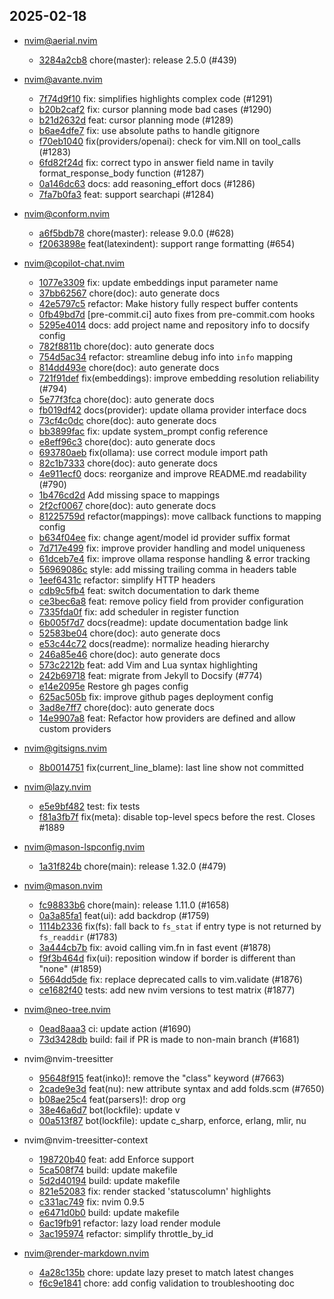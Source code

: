 ## 2025-02-18

* nvim@aerial.nvim
  - [3284a2cb8](https://github.com/stevearc/aerial.nvim/commit/3284a2cb858ba009c79da87d5e010ccee3c99c4d) chore(master): release 2.5.0 (#439)

* nvim@avante.nvim
  - [7f74d9f10](https://github.com/yetone/avante.nvim/commit/7f74d9f1051e63f1fce8cb03b677dd23ce35b6b8) fix: simplifies highlights complex code (#1291)
  - [b20b2caf2](https://github.com/yetone/avante.nvim/commit/b20b2caf220cd988b026d5981475bf8928afa27e) fix: cursor planning mode bad cases (#1290)
  - [b21d2632d](https://github.com/yetone/avante.nvim/commit/b21d2632d3990f162aee57f9151864cd2fd77cac) feat: cursor planning mode (#1289)
  - [b6ae4dfe7](https://github.com/yetone/avante.nvim/commit/b6ae4dfe7fe443362f5f31d71797173ec12c2598) fix: use absolute paths to handle gitignore
  - [f70eb1040](https://github.com/yetone/avante.nvim/commit/f70eb1040c24267a8f260183804cf7e01a7b1f17) fix(providers/openai): check for vim.NIl on tool_calls (#1283)
  - [6fd82f24d](https://github.com/yetone/avante.nvim/commit/6fd82f24dd63e4561066a9b27b461d9b4743ee21) fix: correct typo in answer field name in tavily format_response_body function (#1287)
  - [0a146dc63](https://github.com/yetone/avante.nvim/commit/0a146dc63a16710e768d0fa5d1ba00f99322911d) docs: add reasoning_effort docs (#1286)
  - [7fa7b0fa3](https://github.com/yetone/avante.nvim/commit/7fa7b0fa3b2b846aab759633d45bd37edb03868e) feat: support searchapi (#1284)

* nvim@conform.nvim
  - [a6f5bdb78](https://github.com/stevearc/conform.nvim/commit/a6f5bdb78caa305496357d17e962bbc4c0b392e2) chore(master): release 9.0.0 (#628)
  - [f2063898e](https://github.com/stevearc/conform.nvim/commit/f2063898e943893b20aeb30a324d5364ebaddff6) feat(latexindent): support range formatting (#654)

* nvim@copilot-chat.nvim
  - [1077e3309](https://github.com/CopilotC-Nvim/CopilotChat.nvim/commit/1077e3309bcceacc290345e25e84da1e35157c01) fix: update embeddings input parameter name
  - [37bb62567](https://github.com/CopilotC-Nvim/CopilotChat.nvim/commit/37bb6256763d0aaccfd124c53057fcfd978415bd) chore(doc): auto generate docs
  - [42e5797c5](https://github.com/CopilotC-Nvim/CopilotChat.nvim/commit/42e5797c5815942e7d0703d98b4edd3e26ec15fb) refactor: Make history fully respect buffer contents
  - [0fb49bd7d](https://github.com/CopilotC-Nvim/CopilotChat.nvim/commit/0fb49bd7d08b997263bc9deb3a1420ed4c8ad12a) [pre-commit.ci] auto fixes from pre-commit.com hooks
  - [5295e4014](https://github.com/CopilotC-Nvim/CopilotChat.nvim/commit/5295e4014cd155851b963889dd13dda1b1384dbd) docs: add project name and repository info to docsify config
  - [782f8811b](https://github.com/CopilotC-Nvim/CopilotChat.nvim/commit/782f8811bbd943a745765cbdad3efeeed5c216a0) chore(doc): auto generate docs
  - [754d5ac34](https://github.com/CopilotC-Nvim/CopilotChat.nvim/commit/754d5ac3499fcdb20ad58886a1be1bdeea454fa7) refactor: streamline debug info into `info` mapping
  - [814dd493e](https://github.com/CopilotC-Nvim/CopilotChat.nvim/commit/814dd493e168e609a50b08f0843fd3277cbb88be) chore(doc): auto generate docs
  - [721f91def](https://github.com/CopilotC-Nvim/CopilotChat.nvim/commit/721f91def9db675440537812bb446b92392cd5f3) fix(embeddings): improve embedding resolution reliability (#794)
  - [5e77f3fca](https://github.com/CopilotC-Nvim/CopilotChat.nvim/commit/5e77f3fca099b64632645cf7b040243e372e7c84) chore(doc): auto generate docs
  - [fb019df42](https://github.com/CopilotC-Nvim/CopilotChat.nvim/commit/fb019df428d6574cf15e929854dabfa9b8df63df) docs(provider): update ollama provider interface docs
  - [73cf4c0dc](https://github.com/CopilotC-Nvim/CopilotChat.nvim/commit/73cf4c0dcbe8724de29cbf8c7a138e01882418e4) chore(doc): auto generate docs
  - [bb3899fac](https://github.com/CopilotC-Nvim/CopilotChat.nvim/commit/bb3899fac816bd031465d354312064f858e96b90) fix: update system_prompt config reference
  - [e8eff96c3](https://github.com/CopilotC-Nvim/CopilotChat.nvim/commit/e8eff96c3841e5aa411e37988a0f77a662ed967b) chore(doc): auto generate docs
  - [693780aeb](https://github.com/CopilotC-Nvim/CopilotChat.nvim/commit/693780aeb6e5df3f2a4586ac190f1a9268ba57d9) fix(ollama): use correct module import path
  - [82c1b7333](https://github.com/CopilotC-Nvim/CopilotChat.nvim/commit/82c1b7333fe92c941efb44b5f58df2da06276d3e) chore(doc): auto generate docs
  - [4e911ecf0](https://github.com/CopilotC-Nvim/CopilotChat.nvim/commit/4e911ecf03857e60c9ae04c233f8520fd3182444) docs: reorganize and improve README.md readability (#790)
  - [1b476cd2d](https://github.com/CopilotC-Nvim/CopilotChat.nvim/commit/1b476cd2d48cbfab890c416f8b8286bc1ded2f2b) Add missing space to mappings
  - [2f2cf0067](https://github.com/CopilotC-Nvim/CopilotChat.nvim/commit/2f2cf00670c04a03770a60d43df9809c4293a39e) chore(doc): auto generate docs
  - [81225759d](https://github.com/CopilotC-Nvim/CopilotChat.nvim/commit/81225759dccd65856cd31879dad63c9259c70f5d) refactor(mappings): move callback functions to mapping config
  - [b634f04ee](https://github.com/CopilotC-Nvim/CopilotChat.nvim/commit/b634f04ee275cba4870533a69b89054a7e1c1cb3) fix: change agent/model id provider suffix format
  - [7d717e499](https://github.com/CopilotC-Nvim/CopilotChat.nvim/commit/7d717e4991489ae932fe9ad98a7a0809962203c4) fix: improve provider handling and model uniqueness
  - [61dceb7e4](https://github.com/CopilotC-Nvim/CopilotChat.nvim/commit/61dceb7e495f6e26d4ac594b266fe11bcc795366) fix: improve ollama response handling & error tracking
  - [56969086c](https://github.com/CopilotC-Nvim/CopilotChat.nvim/commit/56969086c7a20470da11f8546ce22272cf893be4) style: add missing trailing comma in headers table
  - [1eef6431c](https://github.com/CopilotC-Nvim/CopilotChat.nvim/commit/1eef6431c99d0469a0da6a9e42171f8d1fea5d0a) refactor: simplify HTTP headers
  - [cdb9c5fb4](https://github.com/CopilotC-Nvim/CopilotChat.nvim/commit/cdb9c5fb4fbbc2b3fb4206af2cdf014f2ff9c594) feat: switch documentation to dark theme
  - [ce3bec6a8](https://github.com/CopilotC-Nvim/CopilotChat.nvim/commit/ce3bec6a86faea19ec9f5a2caf5464cb79b7c5e8) feat: remove policy field from provider configuration
  - [7335fda0f](https://github.com/CopilotC-Nvim/CopilotChat.nvim/commit/7335fda0f7d6cf0985194a4bc76d40f58620d2d9) fix: add scheduler in register function
  - [6b005f7d7](https://github.com/CopilotC-Nvim/CopilotChat.nvim/commit/6b005f7d7e8be5ea89f3ab94c47ed838f3dd04da) docs(readme): update documentation badge link
  - [52583be04](https://github.com/CopilotC-Nvim/CopilotChat.nvim/commit/52583be0467a9a30b6ecfa08e320e80d5d5b0fa6) chore(doc): auto generate docs
  - [e53c44c72](https://github.com/CopilotC-Nvim/CopilotChat.nvim/commit/e53c44c725e3b02ac5c6df71d4d32ed2c3870d04) docs(readme): normalize heading hierarchy
  - [246a85e46](https://github.com/CopilotC-Nvim/CopilotChat.nvim/commit/246a85e46959977d3f7ea94b2c74ff688aac9e80) chore(doc): auto generate docs
  - [573c2212b](https://github.com/CopilotC-Nvim/CopilotChat.nvim/commit/573c2212b06426487f8722af44f4ac50f0508e14) feat: add Vim and Lua syntax highlighting
  - [242b69718](https://github.com/CopilotC-Nvim/CopilotChat.nvim/commit/242b697182e2081ba1b8f92e9dd9619043a2825f) feat: migrate from Jekyll to Docsify (#774)
  - [e14e2095e](https://github.com/CopilotC-Nvim/CopilotChat.nvim/commit/e14e2095e6e49c050b2586b64188f454d8a8169f) Restore gh pages config
  - [625ac505b](https://github.com/CopilotC-Nvim/CopilotChat.nvim/commit/625ac505b2367da206f0542ad39505e05fce618f) fix: improve github pages deployment config
  - [3ad8e7ff7](https://github.com/CopilotC-Nvim/CopilotChat.nvim/commit/3ad8e7ff7d7a5887aab06fc461c6fc75a482c997) chore(doc): auto generate docs
  - [14e9907a8](https://github.com/CopilotC-Nvim/CopilotChat.nvim/commit/14e9907a883d0a757c509f7dc64860a1b08d9942) feat: Refactor how providers are defined and allow custom providers

* nvim@gitsigns.nvim
  - [8b0014751](https://github.com/lewis6991/gitsigns.nvim/commit/8b00147519d6f8353867d5d0b55f587306b0cfb6) fix(current_line_blame): last line show not committed

* nvim@lazy.nvim
  - [e5e9bf482](https://github.com/folke/lazy.nvim/commit/e5e9bf48211a13d9ee6c1077c88327c49c1ab4a0) test: fix tests
  - [f81a3fb7f](https://github.com/folke/lazy.nvim/commit/f81a3fb7feaf460ec7c8c983682b4a693b18fdd4) fix(meta): disable top-level specs before the rest. Closes #1889

* nvim@mason-lspconfig.nvim
  - [1a31f824b](https://github.com/williamboman/mason-lspconfig.nvim/commit/1a31f824b9cd5bc6f342fc29e9a53b60d74af245) chore(main): release 1.32.0 (#479)

* nvim@mason.nvim
  - [fc98833b6](https://github.com/williamboman/mason.nvim/commit/fc98833b6da5de5a9c5b1446ac541577059555be) chore(main): release 1.11.0 (#1658)
  - [0a3a85fa1](https://github.com/williamboman/mason.nvim/commit/0a3a85fa1a59e0bb0811c87556dee51f027b3358) feat(ui): add backdrop (#1759)
  - [1114b2336](https://github.com/williamboman/mason.nvim/commit/1114b2336e917d883c30f89cd63ba94050001b2d) fix(fs): fall back to `fs_stat` if entry type is not returned by `fs_readdir` (#1783)
  - [3a444cb7b](https://github.com/williamboman/mason.nvim/commit/3a444cb7b0cee6b1e2ed31b7e76f37509075dc46) fix: avoid calling vim.fn in fast event (#1878)
  - [f9f3b464d](https://github.com/williamboman/mason.nvim/commit/f9f3b464dda319288b8ce592e53f0d9cf9ca8b4e) fix(ui): reposition window if border is different than "none" (#1859)
  - [5664dd5de](https://github.com/williamboman/mason.nvim/commit/5664dd5deb3ac9527da90691543eb28df51c1ef8) fix: replace deprecated calls to vim.validate (#1876)
  - [ce1682f40](https://github.com/williamboman/mason.nvim/commit/ce1682f4098c7340343292a0c0ceafdd9ad63131) tests: add new nvim versions to test matrix (#1877)

* nvim@neo-tree.nvim
  - [0ead8aaa3](https://github.com/nvim-neo-tree/neo-tree.nvim/commit/0ead8aaa301347b3555a1453ba3d36231cfff749) ci: update action (#1690)
  - [73d3428db](https://github.com/nvim-neo-tree/neo-tree.nvim/commit/73d3428db80dc3611df49beca1dcb4badcffd379) build: fail if PR is made to non-main branch (#1681)

* nvim@nvim-treesitter
  - [95648f915](https://github.com/nvim-treesitter/nvim-treesitter/commit/95648f915424131ba0304989bfd618dce651e1cf) feat(inko)!: remove the "class" keyword (#7663)
  - [2cade9e3d](https://github.com/nvim-treesitter/nvim-treesitter/commit/2cade9e3d105732b794bc37e7cb2dc53b1cf99dc) feat(nu): new attribute syntax and add folds.scm (#7650)
  - [b08ae25c4](https://github.com/nvim-treesitter/nvim-treesitter/commit/b08ae25c473b0c63f5ef99f04b03fe66dfbd8f8d) feat(parsers)!: drop org
  - [38e46a6d7](https://github.com/nvim-treesitter/nvim-treesitter/commit/38e46a6d7ade5c8718f77b2b9fd98a0f7ab32c1e) bot(lockfile): update v
  - [00a513f87](https://github.com/nvim-treesitter/nvim-treesitter/commit/00a513f87ee3c339c2024b08db3eb63ba7736ed6) bot(lockfile): update c_sharp, enforce, erlang, mlir, nu

* nvim@nvim-treesitter-context
  - [198720b40](https://github.com/nvim-treesitter/nvim-treesitter-context/commit/198720b4016af04c9590f375d714d5bf8afecc1a) feat: add Enforce support
  - [5ca508f74](https://github.com/nvim-treesitter/nvim-treesitter-context/commit/5ca508f7486ab55ca18a269661db20a2c79afad8) build: update makefile
  - [5d2d40194](https://github.com/nvim-treesitter/nvim-treesitter-context/commit/5d2d40194d0f58790f6b890ee0e61abee03bd513) build: update makefile
  - [821e52083](https://github.com/nvim-treesitter/nvim-treesitter-context/commit/821e5208353be1febf5dcbc1deb832a9d6f0fddc) fix: render stacked 'statuscolumn' highlights
  - [c331ac749](https://github.com/nvim-treesitter/nvim-treesitter-context/commit/c331ac7497cd819226a943ce57376405315d4e9d) fix: nvim 0.9.5
  - [e6471d0b0](https://github.com/nvim-treesitter/nvim-treesitter-context/commit/e6471d0b09d8a6de64545bca2701a60d5eb50cf8) build: update makefile
  - [6ac19fb91](https://github.com/nvim-treesitter/nvim-treesitter-context/commit/6ac19fb91b6240de69ec200f8f192991cf87b95a) refactor: lazy load render module
  - [3ac195974](https://github.com/nvim-treesitter/nvim-treesitter-context/commit/3ac195974ea164f345bd867b5da706150850f8e8) refactor: simplify throttle_by_id

* nvim@render-markdown.nvim
  - [4a28c135b](https://github.com/MeanderingProgrammer/render-markdown.nvim/commit/4a28c135bc3548e398ba38178fec3f705cb26fe6) chore: update lazy preset to match latest changes
  - [f6c9e1841](https://github.com/MeanderingProgrammer/render-markdown.nvim/commit/f6c9e1841cf644a258eb037dae587e3cf407d696) chore: add config validation to troubleshooting doc